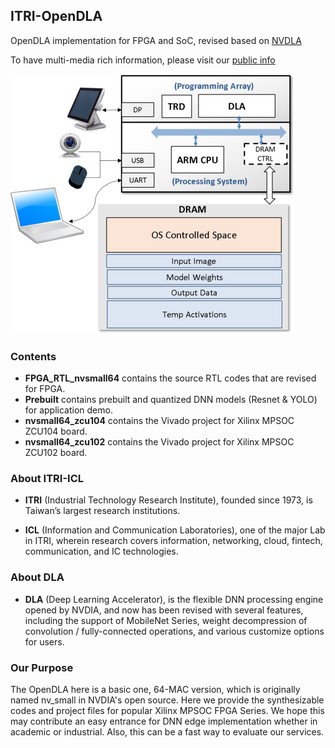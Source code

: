 ## ITRI-OpenDLA 
OpenDLA implementation for FPGA and SoC, revised based on [NVDLA](http://nvdla.org/index.html)

To have multi-media rich information, please visit our [public info](https://sites.google.com/view/itri-icl-dla/)

![](FPGA_System.png)

### Contents
- **FPGA_RTL\_nvsmall64** contains the source RTL codes that are revised for FPGA.
- **Prebuilt** contains prebuilt and quantized DNN models (Resnet & YOLO) for application demo.
- **nvsmall64_zcu104** contains the Vivado project for Xilinx MPSOC ZCU104 board.
- **nvsmall64_zcu102** contains the Vivado project for Xilinx MPSOC ZCU102 board.


### About ITRI-ICL 
- **ITRI** (Industrial Technology Research Institute), founded since 1973, is Taiwan’s largest research institutions.

- **ICL** (Information and Communication Laboratories), one of the major Lab in ITRI, wherein research covers information, networking, cloud, fintech, communication, and IC technologies.

### About DLA
- **DLA** (Deep Learning Accelerator), is the flexible DNN processing engine opened by NVDIA, and now has been revised with several features, including the support of MobileNet Series, weight decompression of convolution / fully-connected operations, and various customize options for users.

### Our Purpose
The OpenDLA here is a basic one, 64-MAC version, which is originally named nv_small in NVDIA's open source. Here we provide the synthesizable codes and project files for popular Xilinx MPSOC FPGA Series. We hope this may contribute an easy entrance for DNN edge implementation whether in academic or industrial. Also, this can be a fast way to evaluate our services. 
